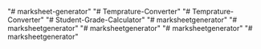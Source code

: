 "# marksheet-generator" 
"# Temprature-Converter" 
"# Temprature-Converter" 
"# Student-Grade-Calculator" 
"# marksheetgenerator" 
"# marksheetgenerator" 
"# marksheetgenerator" 
"# marksheetgenerator" 
"# marksheetgenerator" 
